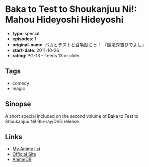 # Baka to Test to Shoukanjuu Ni!: Mahou Hideyoshi Hideyoshi

-   **type**: special
-   **episodes**: 1
-   **original-name**: バカとテストと召喚獣にっ！ 『魔法秀吉ひでよし』
-   **start-date**: 2011-10-26
-   **rating**: PG-13 - Teens 13 or older

## Tags

-   comedy
-   magic

## Sinopse

A short special included on the second volume of Baka to Test to Shoukanjuu Ni! Blu-ray/DVD release.

## Links

-   [My Anime list](https://myanimelist.net/anime/24727/Baka_to_Test_to_Shoukanjuu_Ni__Mahou_Hideyoshi_Hideyoshi)
-   [Official Site](http://www.bakatest.com/products/blurayDvd.html)
-   [AnimeDB](http://anidb.info/perl-bin/animedb.pl?show=anime&aid=8235)
